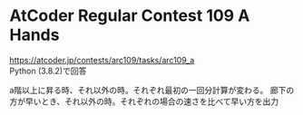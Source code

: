 # AtCoder Regular Contest 109 A Hands  
https://atcoder.jp/contests/arc109/tasks/arc109_a  
Python (3.8.2)で回答  

a階以上に昇る時、それ以外の時。それぞれ最初の一回分計算が変わる。
廊下の方が早いとき、それ以外の時。それぞれの場合の速さを比べて早い方を出力
